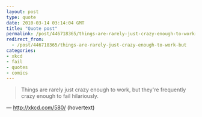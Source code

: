 ```yaml
---
layout: post
type: quote
date: 2010-03-14 03:14:04 GMT
title: "Quote post"
permalink: /post/446718365/things-are-rarely-just-crazy-enough-to-work-but
redirect_from: 
  - /post/446718365/things-are-rarely-just-crazy-enough-to-work-but
categories:
- xkcd
- fail
- quotes
- comics
---
```

<blockquote>Things are rarely just crazy enough to work, but they're frequently crazy enough to fail hilariously.</blockquote>

 — http://xkcd.com/580/ (hovertext)